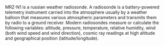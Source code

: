 MRZ-N1 is a russian weather radiosonde. A radiosonde is a battery-powered telemetry instrument carried into the atmosphere usually by a weather balloon that measures various atmospheric parameters and transmits them by radio to a ground receiver. Modern radiosondes measure or calculate the following variables: altitude, pressure, temperature, relative humidity, wind (both wind speed and wind direction), cosmic ray readings at high altitude and geographical position (latitude/longitude).